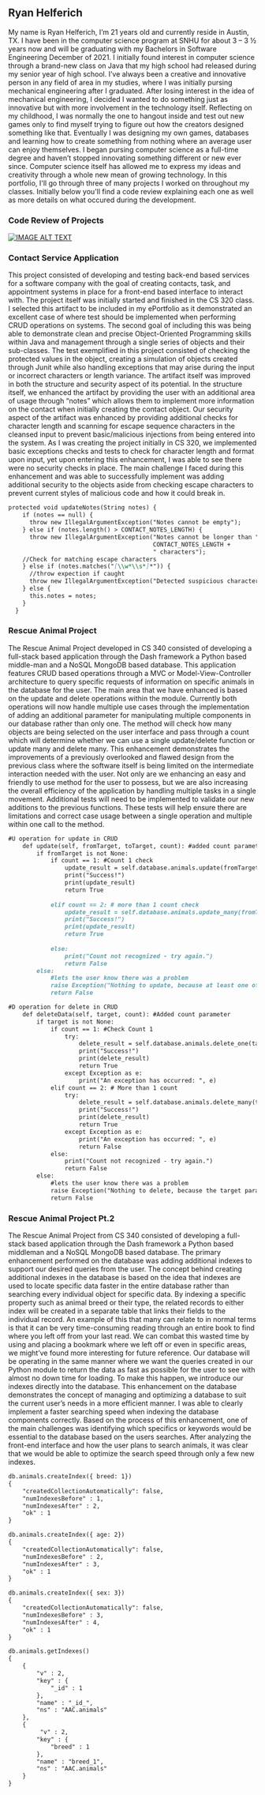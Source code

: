 ## Ryan Helferich
My name is Ryan Helferich, I’m 21 years old and currently reside in Austin, TX. I have been in the computer science program at SNHU for about 3 – 3 ½ years now and will be graduating with my Bachelors in Software Engineering December of 2021. I initially found interest in computer science through a brand-new class on Java that my high school had released during my senior year of high school. I’ve always been a creative and innovative person in any field of area in my studies, where I was initially pursing mechanical engineering after I graduated. After losing interest in the idea of mechanical engineering, I decided I wanted to do something just as innovative but with more involvement in the technology itself. Reflecting on my childhood, I was normally the one to hangout inside and test out new games only to find myself trying to figure out how the creators designed something like that. Eventually I was designing my own games, databases and learning how to create something from nothing where an average user can enjoy themselves. I began pursing computer science as a full-time degree and haven’t stopped innovating something different or new ever since. Computer science itself has allowed me to express my ideas and creativity through a whole new mean of growing technology. In this portfolio, I'll go through three of many projects I worked on throughout my classes. Initially below you'll find a code review explaining each one as well as more details on what occured during the development.

### Code Review of Projects
[![IMAGE ALT TEXT](https://user-images.githubusercontent.com/52177935/145691919-19fc0537-147c-4558-b081-4f85f0a3552b.PNG)](https://www.youtube.com/watch?v=_7mXQKjlJFA "Code Review")

### Contact Service Application
This project consisted of developing and testing back-end based services for a software company with the goal of creating contacts, task, and appointment systems in place for a front-end based interface to interact with. The project itself was initially started and finished in the CS 320 class. I selected this artifact to be included in my ePortfolio as it demonstrated an excellent case of where test should be implemented when performing CRUD operations on systems. The second goal of including this was being able to demonstrate clean and precise Object-Oriented Programming skills within Java and management through a single series of objects and their sub-classes. 
The test exemplified in this project consisted of checking the protected values in the object, creating a simulation of objects created through Junit while also handling exceptions that may arise during the input or incorrect characters or length variance. The artifact itself was improved in both the structure and security aspect of its potential. In the structure itself, we enhanced the artifact by providing the user with an additional area of usage through “notes” which allows them to implement more information on the contact when initially creating the contact object. Our security aspect of the artifact was enhanced by providing additional checks for character length and scanning for escape sequence characters in the cleansed input to prevent basic/malicious injections from being entered into the system. 
As I was creating the project initially in CS 320, we implemented basic exceptions checks and tests to check for character length and format upon input, yet upon entering this enhancement, I was able to see there were no security checks in place. The main challenge I faced during this enhancement and was able to successfully implement was adding additional security to the objects aside from checking escape characters to prevent current styles of malicious code and how it could break in.

```markdown
protected void updateNotes(String notes) {
    if (notes == null) {
      throw new IllegalArgumentException("Notes cannot be empty");
    } else if (notes.length() > CONTACT_NOTES_LENGTH) {
      throw new IllegalArgumentException("Notes cannot be longer than " +
                                         CONTACT_NOTES_LENGTH +
                                         " characters");
    //Check for matching escape characters
    } else if (notes.matches("[\\w*\\s*]*")) {
      //throw expection if caught
      throw new IllegalArgumentException("Detected suspicious characters, please try again.");
    } else {
      this.notes = notes;
    }
  }
```
### Rescue Animal Project
The Rescue Animal Project developed in CS 340 consisted of developing a full-stack based application through the Dash framework a Python based middle-man and a NoSQL MongoDB based database. This application features CRUD based operations through a MVC or Model-View-Controller architecture to query specific requests of information on specific animals in the database for the user. The main area that we have enhanced is based on the update and delete operations within the module. Currently both operations will now handle multiple use cases through the implementation of adding an additional parameter for manipulating multiple components in our database rather than only one. The method will check how many objects are being selected on the user interface and pass through a count which will determine whether we can use a single update/delete function or update many and delete many. This enhancement demonstrates the improvements of a previously overlooked and flawed design from the previous class where the software itself is being limited on the intermediate interaction needed with the user. Not only are we enhancing an easy and friendly to use method for the user to possess, but we are also increasing the overall efficiency of the application by handling multiple tasks in a single movement. Additional tests will need to be implemented to validate our new additions to the previous functions. These tests will help ensure there are limitations and correct case usage between a single operation and multiple within one call to the method. 
```markdown
#U operation for update in CRUD
    def update(self, fromTarget, toTarget, count): #added count parameter
        if fromTarget is not None:
            if count == 1: #Count 1 check
                update_result = self.database.animals.update(fromTarget, toTarget) #update 1 target
                print("Success!")
                print(update_result)
                return True
                
            elif count == 2: # more than 1 count check
                update_result = self.database.animals.update_many(fromTarget, toTarget)  #update all counts
                print("Success!")
                print(update_result)
                return True
                
            else:
                print("Count not recognized - try again.")
                return False
        else:
            #lets the user know there was a problem
            raise Exception("Nothing to update, because at least one of the target parameters is empty")
            return False       

#D operation for delete in CRUD
    def deleteData(self, target, count): #Added count parameter
        if target is not None:
            if count == 1: #Check Count 1
                try:
                    delete_result = self.database.animals.delete_one(target) # delete one
                    print("Success!")
                    print(delete_result)
                    return True
                except Exception as e:
                    print("An exception has occurred: ", e)
            elif count == 2: # More than 1 count
                try:
                    delete_result = self.database.animals.delete_many(target) #Delete many
                    print("Success!")
                    print(delete_result)
                    return True
                except Exception as e:
                    print("An exception has occurred: ", e)
                    return False
            else:
                print("Count not recognized - try again.")
                return False
        else:
            #lets the user know there was a problem
            raise Exception("Nothing to delete, because the target parameter is empty")
            return False        
```
### Rescue Animal Project Pt.2
The Rescue Animal Project from CS 340 consisted of developing a full-stack based application through the Dash framework a Python based middleman and a NoSQL MongoDB based database. The primary enhancement performed on the database was adding additional indexes to support our desired queries from the user. The concept behind creating additional indexes in the database is based on the idea that indexes are used to locate specific data faster in the entire database rather than searching every individual object for specific data. By indexing a specific property such as animal breed or their type, the related records to either index will be created in a separate table that links their fields to the individual record. An example of this that many can relate to in normal terms is that it can be very time-consuming reading through an entire book to find where you left off from your last read. We can combat this wasted time by using and placing a bookmark where we left off or even in specific areas, we might’ve found more interesting for future reference. Our database will be operating in the same manner where we want the queries created in our Python module to return the data as fast as possible for the user to see with almost no down time for loading. To make this happen, we introduce our indexes directly into the database. This enhancement on the database demonstrates the concept of managing and optimizing a database to suit the current user’s needs in a more efficient manner. I was able to clearly implement a faster searching speed when indexing the database components correctly. Based on the process of this enhancement, one of the main challenges was identifying which specifics or keywords would be essential to the database based on the users searches. After analyzing the front-end interface and how the user plans to search animals, it was clear that we would be able to optimize the search speed through only a few new indexes.  
```markdown
db.animals.createIndex({ breed: 1})
{
    "createdCollectionAutomatically": false,
    "numIndexesBefore" : 1,
    "numIndexesAfter" : 2,
    "ok" : 1
}

db.animals.createIndex({ age: 2})
{
    "createdCollectionAutomatically": false,
    "numIndexesBefore" : 2,
    "numIndexesAfter" : 3,
    "ok" : 1
}

db.animals.createIndex({ sex: 3})
{
    "createdCollectionAutomatically": false,
    "numIndexesBefore" : 3,
    "numIndexesAfter" : 4,
    "ok" : 1
}

db.animals.getIndexes()
{
    {
        "v" : 2,
        "key" : {
            "_id" : 1
        },
        "name" : "_id_",
        "ns" : "AAC.animals"
    },
    {
         "v" : 2,
        "key" : {
            "breed" : 1
        },
        "name" : "breed_1",
        "ns" : "AAC.animals"
    }
}
```

